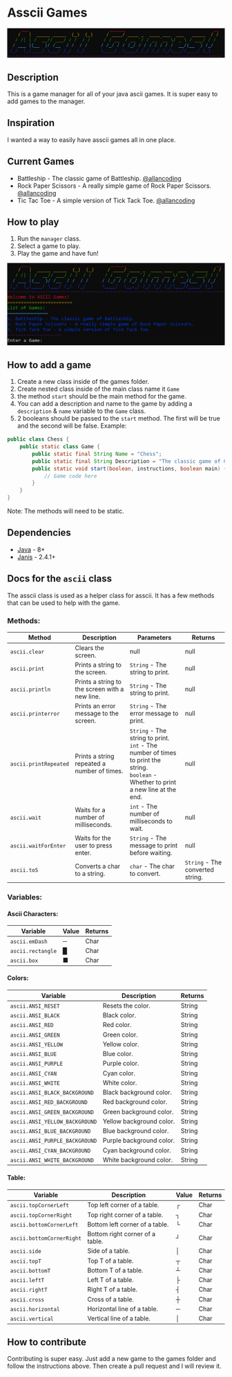# Asscii Games
![Ascii Games](assets/title.png)
## Description
This is a game manager for all of your java ascii games. It is super easy to add games to the manager.

## Inspiration
I wanted a way to easily have asscii games all in one place.

## Current Games
- Battleship - The classic game of Battleship. [@allancoding](https://github.com/allancoding)
- Rock Paper Scissors - A really simple game of Rock Paper Scissors. [@allancoding](https://github.com/allancoding)
- Tic Tac Toe - A simple version of Tick Tack Toe. [@allancoding](https://github.com/allancoding)

## How to play
1. Run the `manager` class.
2. Select a game to play.
3. Play the game and have fun!

![Game Selection](assets/game.png)


## How to add a game
1. Create a new class inside of the games folder.
2. Create nested class inside of the main class name it `Game` 
3. the method `start` should be the main method for the game.
5. You can add a description and name to the game by adding a `description` & `name` variable to the `Game` class.
6. 2 booleans should be passed to the `start` method. The first will be true and the second will be false.
Example:
```java
public class Chess {
    public static class Game {
        public static final String Name = "Chess";
        public static final String Description = "The classic game of Chess.";
        public static void start(boolean, instructions, boolean main) {
            // Game code here
        }
    }
}
```
Note: The methods will need to be static.

## Dependencies
- [Java](https://www.java.com/) - 8+
- [Janis](https://github.com/fusesource/jansi) - 2.4.1+

## Docs for the `ascii` class
The asscii class is used as a helper class for asscii. It has a few methods that can be used to help with the game.

### Methods:
| Method | Description | Parameters | Returns |
| --- | --- | --- | --- |
| `ascii.clear` | Clears the screen. | null | null |
| `ascii.print` | Prints a string to the screen. | `String` - The string to print. | null |
| `ascii.println` | Prints a string to the screen with a new line. | `String` - The string to print. | null |
| `ascii.printerror` | Prints an error message to the screen. | `String` - The error message to print. | null |
| `ascii.printRepeated` | Prints a string repeated a number of times. | `String` - The string to print. <br>`int` - The number of times to print the string. <br>`boolean` - Whether to print a new line at the end. | null |
| `ascii.wait` | Waits for a number of milliseconds. | `int` - The number of milliseconds to wait. | null |
| `ascii.waitForEnter` | Waits for the user to press enter. | `String` - The message to print before waiting. | null |
| `ascii.toS` | Converts a char to a string. | `char` - The char to convert. | `String` - The converted string. |

### Variables:
#### Ascii Characters:
| Variable | Value | Returns |
| --- | --- | --- |
| `ascii.emDash` | ─ | Char |
| `ascii.rectangle` | █ | Char |
| `ascii.box` | ■ | Char |

#### Colors:
| Variable | Description | Returns |
| --- | --- | --- |
| `ascii.ANSI_RESET` | Resets the color. | String |
| `ascii.ANSI_BLACK` | Black color. | String |
| `ascii.ANSI_RED` | Red color. | String |
| `ascii.ANSI_GREEN` | Green color. | String |
| `ascii.ANSI_YELLOW` | Yellow color. | String |
| `ascii.ANSI_BLUE` | Blue color. | String |
| `ascii.ANSI_PURPLE` | Purple color. | String |
| `ascii.ANSI_CYAN` | Cyan color. | String |
| `ascii.ANSI_WHITE` | White color. | String |
| `ascii.ANSI_BLACK_BACKGROUND` | Black background color. | String |
| `ascii.ANSI_RED_BACKGROUND` | Red background color. | String |
| `ascii.ANSI_GREEN_BACKGROUND` | Green background color. | String |
| `ascii.ANSI_YELLOW_BACKGROUND` | Yellow background color. | String |
| `ascii.ANSI_BLUE_BACKGROUND` | Blue background color. | String |
| `ascii.ANSI_PURPLE_BACKGROUND` | Purple background color. | String |
| `ascii.ANSI_CYAN_BACKGROUND` | Cyan background color. | String |
| `ascii.ANSI_WHITE_BACKGROUND` | White background color. | String |

#### Table:
| Variable | Description | Value | Returns |
| --- | --- | --- | --- |
| `ascii.topCornerLeft` | Top left corner of a table. | ┌ | Char |
| `ascii.topCornerRight` | Top right corner of a table. | ┐ | Char |
| `ascii.bottomCornerLeft` | Bottom left corner of a table. | └ | Char |
| `ascii.bottomCornerRight` | Bottom right corner of a table. | ┘ | Char |
| `ascii.side` | Side of a table. | │ | Char |
| `ascii.topT` | Top T of a table. | ┬ | Char |
| `ascii.bottomT` | Bottom T of a table. | ┴ | Char |
| `ascii.leftT` | Left T of a table. | ├ | Char |
| `ascii.rightT` | Right T of a table. | ┤ | Char |
| `ascii.cross` | Cross of a table. | ┼ | Char |
| `ascii.horizontal` | Horizontal line of a table. | ─ | Char |
| `ascii.vertical` | Vertical line of a table. | │ | Char |


## How to contribute
Contributing is super easy. Just add a new game to the games folder and follow the instructions above. Then create a pull request and I will review it.